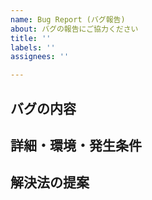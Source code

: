 ```yaml
---
name: Bug Report (バグ報告)
about: バグの報告にご協力ください
title: ''
labels: ''
assignees: ''

---
```


## バグの内容
<!-- ここにバグ内容の要約を書いてね -->

## 詳細・環境・発生条件
<!-- 画像もあるとありがたいです -->

## 解決法の提案
<!-- もし分かれば -->

